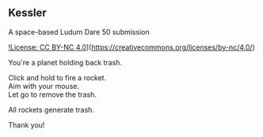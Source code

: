 ## Kessler
A space-based Ludum Dare 50 submission

[!License: CC BY-NC 4.0](https://img.shields.io/badge/License-CC%20BY--NC%204.0-lightgrey.svg)](https://creativecommons.org/licenses/by-nc/4.0/)

You're a planet holding back trash.


Click and hold to fire a rocket.\
Aim with your mouse.\
Let go to remove the trash.

All rockets generate trash.


Thank you!
